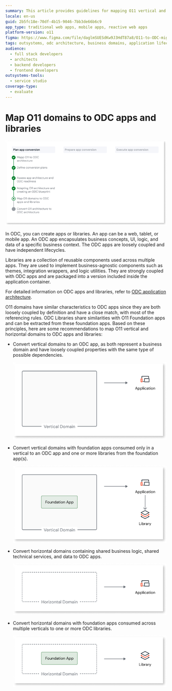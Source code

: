 ```yaml
---
summary: This article provides guidelines for mapping O11 vertical and horizontal domains to OutSystems Developer Cloud (ODC) apps and libraries, aligning with their business domain characteristics and dependencies.
locale: en-us
guid: 2b5fc18e-70df-4b15-9046-7bb3de66b6c9
app_type: traditional web apps, mobile apps, reactive web apps
platform-version: o11
figma: https://www.figma.com/file/daglmSUESdKw9J3HdT87a8/O11-to-ODC-migration?type=design&node-id=6%3A249&mode=design&t=blNAbpnofC4dwbOh-1
tags: outsystems, odc architecture, business domains, application lifecycle, component reusability
audience:
  - full stack developers
  - architects
  - backend developers
  - frontend developers
outsystems-tools:
  - service studio
coverage-type:
  - evaluate
---
```


# Map O11 domains to ODC apps and libraries

![Diagram showing the steps to plan app conversion from O11 to ODC architecture.](images/prep-map-app-arch-diag.png "Plan App Conversion Steps")

In ODC, you can create apps or libraries. An app can be a web, tablet, or mobile app. An ODC app encapsulates business concepts, UI, logic, and data of a specific business context. The ODC apps are loosely coupled and have independent lifecycles. 

Libraries are a collection of reusable components used across multiple apps. They are used to implement business-agnostic components such as themes, integration wrappers, and logic utilities. They are strongly coupled with ODC apps and are packaged into a version included inside the application container.

For detailed information on ODC apps and libraries, refer to [ODC application architecture](https://success.outsystems.com/documentation/outsystems_developer_cloud/building_apps/app_architecture/).

O11 domains have similar characteristics to ODC apps since they are both loosely coupled by definition and have a close match, with most of the referencing rules. ODC Libraries share  similarities with O11 Foundation apps and can be extracted from these foundation apps. Based on these principles, here are some recommendations to map O11 vertical and horizontal domains to ODC apps and libraries:

* Convert vertical domains to an ODC app, as both represent a business domain and have loosely coupled properties with the same type of possible dependencies.

    ![Diagram illustrating the conversion of vertical domains to an ODC application.](images/vertical-domain-to-application-diag.png "Mapping Vertical Domains to ODC Application")

* Convert vertical domains with foundation apps consumed only in a vertical to an ODC app and one or more libraries from the foundation app(s).

    ![Diagram showing the conversion of vertical domains with foundation apps to an ODC app and libraries.](images/vertical-domain-to-library-diag.png "Mapping Vertical Domains to ODC Libraries")

* Convert horizontal domains containing shared business logic, shared technical services, and data to ODC apps.

    ![Diagram depicting the conversion of horizontal domains containing shared services to ODC apps.](images/horizontal-to-application-diag.png "Mapping Horizontal Domains to ODC Apps")

*  Convert horizontal domains with foundation apps consumed across multiple verticals to one or more ODC libraries.

    ![Diagram representing the conversion of horizontal domains with foundation apps to ODC libraries.](images/horizontal-to-library-diag.png "Mapping Horizontal Domains to ODC Libraries")
